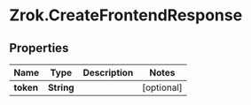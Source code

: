 # Zrok.CreateFrontendResponse

## Properties

Name | Type | Description | Notes
------------ | ------------- | ------------- | -------------
**token** | **String** |  | [optional] 


